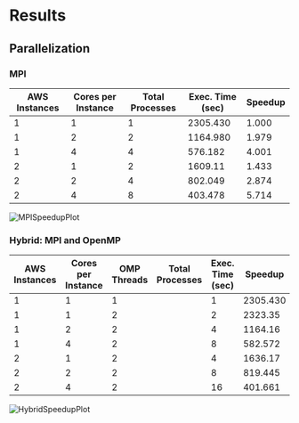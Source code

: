 # Results

## Parallelization

### MPI


| AWS Instances | Cores per Instance | Total Processes | Exec. Time (sec) | Speedup |
| ------------- | ------------------ | --------------- | ---------------- | ------- |
| 1         | 1                  | 1               | 2305.430           |  1.000    |
| 1         | 2                  | 2               | 1164.980           | 1.979    |
| 1         | 4                  | 4               | 576.182            | 4.001    |
| 2         | 1                  | 2               | 1609.11           | 1.433    |
| 2         | 2                  | 4               | 802.049            | 2.874    |
| 2         | 4                  | 8               | 403.478            | 5.714    |

![MPISpeedupPlot](mpi_speedup_plot.png)

### Hybrid: MPI and OpenMP

| AWS Instances | Cores per Instance | OMP Threads | Total Processes | Exec. Time (sec) | Speedup |
| ------------- | ------------------ | ----------- | --------------- | ---------------- | ------- |
| 1         | 1               | 1 |   | 1               | 2305.430           |  1.000    |
| 1         | 1               | 2 |   | 2               | 2323.35           |  0.992    |
| 1         | 2               | 2 |   | 4               | 1164.16           | 1.980    |
| 1         | 4               | 2 |   | 8               | 582.572            | 3.957    |
| 2         | 1               | 2 |   | 4               | 1636.17           | 1.409    |
| 2         | 2               | 2 |   | 8               | 819.445            | 2.813    |
| 2         | 4               | 2 |   | 16              | 401.661            | 5.740    |

![HybridSpeedupPlot](hybrid_speedup_plot.png)

